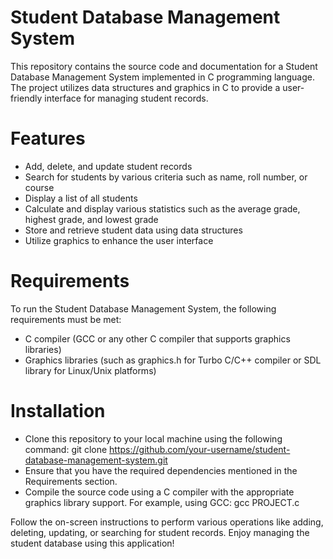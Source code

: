 # Student Database Management System
This repository contains the source code and documentation for a Student Database Management System implemented in C programming language. The project utilizes data structures and graphics in C to provide a user-friendly interface for managing student records.

# Features
- Add, delete, and update student records
- Search for students by various criteria such as name, roll number, or course
- Display a list of all students
- Calculate and display various statistics such as the average grade, highest grade, and lowest grade
- Store and retrieve student data using data structures
- Utilize graphics to enhance the user interface

# Requirements
To run the Student Database Management System, the following requirements must be met:
- C compiler (GCC or any other C compiler that supports graphics libraries)
- Graphics libraries (such as graphics.h for Turbo C/C++ compiler or SDL library for Linux/Unix platforms)

# Installation
- Clone this repository to your local machine using the following command:
git clone https://github.com/your-username/student-database-management-system.git
- Ensure that you have the required dependencies mentioned in the Requirements section.
- Compile the source code using a C compiler with the appropriate graphics library support. For example, using GCC:
gcc PROJECT.c

Follow the on-screen instructions to perform various operations like adding, deleting, updating, or searching for student records.
Enjoy managing the student database using this application!
